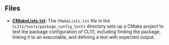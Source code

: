 
## Files
- **[CMakeLists.txt](package_config_tests/CMakeLists.txt.driver.md)**: The `CMakeLists.txt` file in the `CLI11/tests/package_config_tests` directory sets up a CMake project to test the package configuration of CLI11, including finding the package, linking it to an executable, and defining a test with expected output.
